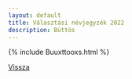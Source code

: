 ```yaml
---
layout: default
title: Választási névjegyzék 2022
description: Büttös
---
```


{% include Buuxttooxs.html %}

[Vissza](./)